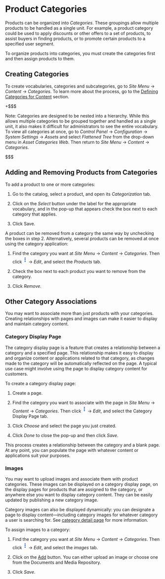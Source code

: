 # Product Categories

Products can be organized into *Categories*. These groupings allow multiple
products to be handled as a single unit. For example, a product category could
be used to apply discounts or other offers to a set of products, to assist
buyers in finding products, or to promote certain products to a specified user
segment.

To organize products into categories, you must create the categories first and
then assign products to them.

## Creating Categories

To create vocabularies, categories and subcategories, go to *Site Menu* &rarr;
*Content* &rarr; *Categories*. To learn more about the process, go to the
[Defining Categories for
Content](/discover/portal/-/knowledge_base/7-1/organizing-content-with-tags-and-categories#defining-categories-for-content)
section.

+$$$

Note: Categories are designed to be nested into a hierarchy. While this allows
multiple categories to be grouped together and handled as a single unit, it
also makes it difficult for administrators to see the entire vocabulary. To
view all categories at once, go to *Control Panel* &rarr; *Configuration*
&rarr; *System Settings* &rarr; *Assets* and select *Flattened Tree* from the
drop-down menu in *Asset Categories Web*. Then return to *Site Menu* &rarr;
*Content* &rarr; *Categories*.

$$$

## Adding and Removing Products from Categories

To add a product to one or more categories:

1.  Go to the catalog, select a product, and open its *Categorization* tab.

2.  Click on the *Select* button under the label for the appropriate vocabulary,
    and in the pop-up that appears check the box next to each category that
    applies.

3.  Click Save.

A product can be removed from a category the same way by unchecking the boxes in
step 2. Alternatively, several products can be removed at once using the category
application:

1.  Find the category you want at *Site Menu* &rarr; *Content* &rarr;
    *Categories*. Then click ![Options](../../../images/icon-options.png)
    &rarr; *Edit*, and select the *Products* tab.

2.  Check the box next to each product you want to remove from the category.

3.  Click *Remove*.

## Other Category Associations 

You may want to associate more than just products with your categories. Creating
relationships with pages and images can make it easier to display and maintain
category content.

### Category Display Page

The category display page is a feature that creates a relationship between
a category and a specified page. This relationship makes it easy to display and
organize content or applications related to that category, as changes made
to the category will be automatically reflected on the page. A typical use case
might involve using the page to display category content for customers.

To create a category display page:

1.  Create a page.

2.  Find the category you want to associate with the page in *Site Menu* &rarr;
    *Content* &rarr; *Categories*. Then click
    ![Options](../../../images/icon-options.png) &rarr; *Edit*, and select the
    Category Display Page tab. 

3.  Click *Choose* and select the page you just created.

4.  Click *Done* to close the pop-up and then click *Save*.

This process creates a relationship between the category and a blank page. At
any point, you can populate the page with whatever content or applications suit
your purposes.

### Images

You may want to upload images and associate them with product categories. These
images can be displayed on a category display page, on the display pages for
products that are assigned to the category, or anywhere else you want to display
category content. They can be easily updated by publishing a new category
image.

Category images can also be displayed dynamically: you can designate a page to
display content&mdash;including category images for whatever category a user is
searching for. See
[category detail page](/discover/portal/-/knowledge_base/7-1/category-detail-page)
for more information.

To assign images to a category:

1.  Find the category you want at *Site Menu* &rarr; *Content* &rarr;
    *Categories*. Then click ![Options](../../../images/icon-options.png)
    &rarr; *Edit*, and select the *images* tab.

2.  Click on the [Add](../../../images/icon-add.png) button. You can either
    upload an image or choose one from the Documents and Media Repository.

3.  Click *Save*.

<!--Need to add material on setting to priority. Highest priority doc is the one
published, but need to see it to document it-->
